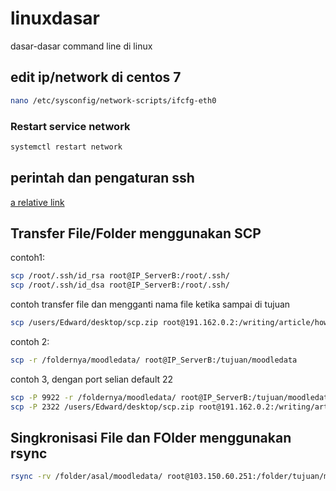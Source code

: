 # linuxdasar
dasar-dasar command line di linux
## edit ip/network di centos 7
```bash
nano /etc/sysconfig/network-scripts/ifcfg-eth0
```
### Restart service network
```bash
systemctl restart network
```

## perintah dan pengaturan ssh
[a relative link](README1-SSH.md)

## Transfer File/Folder menggunakan SCP
contoh1:
```bash
scp /root/.ssh/id_rsa root@IP_ServerB:/root/.ssh/
scp /root/.ssh/id_dsa root@IP_ServerB:/root/.ssh/
```
contoh transfer file dan mengganti nama file ketika sampai di tujuan
```bash
scp /users/Edward/desktop/scp.zip root@191.162.0.2:/writing/article/howtoscp.zip
```
contoh 2:
```bash
scp -r /foldernya/moodledata/ root@IP_ServerB:/tujuan/moodledata
```
contoh 3, dengan port selian default 22
```bash
scp -P 9922 -r /foldernya/moodledata/ root@IP_ServerB:/tujuan/moodledata
scp -P 2322 /users/Edward/desktop/scp.zip root@191.162.0.2:/writing/article
```

## Singkronisasi File dan FOlder menggunakan rsync
```bash
rsync -rv /folder/asal/moodledata/ root@103.150.60.251:/folder/tujuan/moodledata/
```
